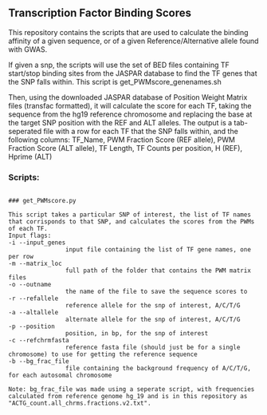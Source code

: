 ## Transcription Factor Binding Scores

This repository contains the scripts that are used to calculate the binding affinity of a given sequence, or of a given Reference/Alternative allele found with GWAS.

If given a snp, the scripts will use the set of BED files containing TF start/stop binding sites from the JASPAR database to find the TF genes that the SNP falls within. This script is get_PWMscore_genenames.sh

Then, using the downloaded JASPAR database of Position Weight Matrix files (transfac formatted), it will calculate the score for each TF, taking the sequence from the hg19 reference chromosome and replacing the base at the target SNP position with the REF and ALT alleles. The output is a tab-seperated file with a row for each TF that the SNP falls within, and the following columns: 
TF_Name, PWM Fraction Score (REF allele), PWM Fraction Score (ALT allele), TF Length, TF Counts per position, H (REF), Hprime (ALT)

### Scripts:

```

### get_PWMscore.py

This script takes a particular SNP of interest, the list of TF names that corrisponds to that SNP, and calculates the scores from the PWMs of each TF.
Input flags:
-i --input_genes
				input file containing the list of TF gene names, one per row
-m --matrix_loc
				full path of the folder that contains the PWM matrix files
-o --outname
				the name of the file to save the sequence scores to
-r --refallele
				reference allele for the snp of interest, A/C/T/G
-a --altallele
				alternate allele for the snp of interest, A/C/T/G
-p --position
				position, in bp, for the snp of interest
-c --refchrmfasta
				reference fasta file (should just be for a single chromosome) to use for getting the reference sequence
-b --bg_frac_file
				file containing the background frequency of A/C/T/G, for each autosomal chromosome

Note: bg_frac_file was made using a seperate script, with frequencies calculated from reference genome hg_19 and is in this repository as "ACTG_count.all_chrms.fractions.v2.txt".

```

```
